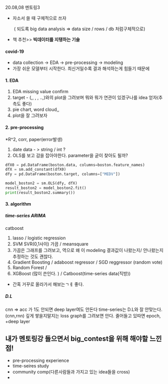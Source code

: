 20.08,08 멘토링3

* 자소서 쓸 때 구체적으로 쓰자

  ​	( 되도록 big data analysis => data size / rows / db 처럼구체적으로) 

* 책 추천>>  **빅데이터를 지탱하는 기술**





#### covid-19

* data collection -> EDA -> pre-processing -> modeling
* 가장 쉬운 모델부터 시작한다. 최신거일수록 결과 해석하는게 힘들기 때문에 


#### 1. EDA

1. EDA missing value confirm
2. target - (,, , , ..,)와의 plot을 그려보며 뭐와 뭐가 연관이 있겠구나를 idea 얻자(추측도 좋다)
3. pie chart, word cloud,,
4. plot을 잘 그려보자


#### 2. pre-processing

*R^2, corr, paper(error발생)  


1. date data - > string / int ?
2. OLS를 보고 감을 잡아야한다. parameter을 굳이 찾아도 될까?

```python
dfX0 = pd.DataFrame(boston.data, columns=boston.feature_names)
dfX = sm.add_constant(dfX0)
dfy = pd.DataFrame(boston.target, columns=["MEDV"])

model_boston2 = sm.OLS(dfy, dfX)
result_boston2 = model_boston2.fit()
print(result_boston2.summary())
```

#### 3. algorithm

##### time-series ARIMA

catboost 


1. lasso / logistic regression
2. SVM SVR(0,1사이) 가끔 / meansquare 
3. 가끔은 그래프를 그려보고, 역으로 왜 이 modeling 결과값이 나왔는지/ 안나왔는지 추정하는 것도 괜찮다.
4. Gradient Boosting  / adaboost regressor / SGD reggressor (random vote)
5. Random Forest / 
6. XGBoost (많이 쓴인다. ) / Catboost(time-series data(직방))

* 간혹 거꾸로 올라가서 해보는ㄱㅔ 좋다.

##### D.L
cnn => acc 가 1도 안되면 deep layer여도 안돈다
time-series는 D.L와 잘 안맞는다. (cnn,rnn)
깊게 쌓을지말지는 loss graph를 그려보면 안다. 줄어들고 있따면 epoch, +deep layer









## 내가 멘토링강 들으면서 big_contest을 위해  해야할 느낀점!

- pre-processing experience 
- time-seires study
- community comp(다른사람들과 가지고 있는 idea들을 cross)
- 













